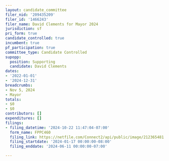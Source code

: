 ```yaml
---
layout: candidate_committee
filer_nid: '209435209'
filer_id: '1466243'
filer_name: David Clements for Mayor 2024
jurisdiction: sf
pri_form: true
candidate_controlled: true
incumbent: true
pf_participation: true
committee_type: Candidate Controlled
supopp:
  position: Supporting
  candidate: David Clements
dates:
- '2022-01-01'
- '2024-12-31'
breadcrumbs:
- Nov 5, 2024
- Mayor
totals:
- $0
- $0
contributors: []
expenditures: []
filings:
- filing_datetime: '2024-10-22 11:47:04-07:00'
  form_name: FPPC460
  filing_link: https://netfile.com/Connect2/api/public/image/212365481
  filing_startdate: '2024-01-17 00:00:00-08:00'
  filing_enddate: '2024-06-11 00:00:00-07:00'

---
```

